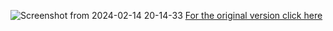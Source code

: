 ![Screenshot from 2024-02-14 20-14-33](https://github.com/akselbgs/Gnome/assets/59731920/e58152e2-13f8-4548-8adc-4d6a540aadc9)
[For the original version click here](https://github.com/imarkoff/Marble-shell-theme)
